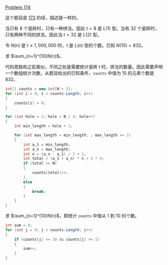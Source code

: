 [Problem 174](https://projecteuler.net/problem=174 "Problem 174 - Project Euler")

这个题目是 [173](./173-Hollow-Square-Laminae-I.md) 的续，描述是一样的。

当只有 8 个瓷砖时，只有一种拼法。因此 $t=8$ 是 $L(1)$ 型。当有 32 个瓷砖时，只有两种不同的拼法。因此当 $t=32$ 是 $L(2)$ 型。

令 $N(n)$ 是 $t\leq 1,000,000$ 时，$t$ 是 $L(n)$ 型的个数。已知 $N(15)=832$。

求 $\sum_{n=1}^{10}N(n)$。

代码思路和之前类似，不同之处是需要统计瓷砖 $t$ 时，拼法的数量。因此需要声明一个数组统计次数。从题目给出的已知条件，`counts` 中值为 15 的元素个数是 832。
```csharp
int[] counts = new int[N + 1];
for (int i = 0; i < counts.Length; i++)
{
    counts[i] = 0;
}

for (int hole = 1; hole < N / 4; hole++)
{
    int min_length = hole + 1;

    for (int max_length = min_length; ; max_length += 2)
    {
        int a_1 = min_length;
        int a_n = max_length;
        int n = (a_n - a_1) / 2 + 1;
        int total = (a_1 + a_n) * n / 2 * 4;
        if (total <= N)
        {
            counts[total]++;
        }
        else
        {
            break;
        }
    }
}
```
求 $\sum_{n=1}^{10}N(n)$，即统计 `counts` 中值从 1 到 10 的个数。
```csharp
int sum = 0;
for (int j = 0; j < counts.Length; j++)
{
    if (counts[j] <= 10 && counts[j] >= 1)
    {
        sum++;
    }
}
```

